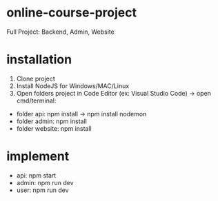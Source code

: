 # online-course-project
Full Project: Backend, Admin, Website

# installation
1. Clone project
2. Install NodeJS for Windows/MAC/Linux
3. Open folders project in Code Editor (ex: Visual Studio Code) -> open cmd/terminal:
  * folder api: npm install -> npm install nodemon
  * folder admin: npm install
  * folder website: npm install
 
# implement
* api: npm start
* admin: npm run dev
* user: npm run dev
